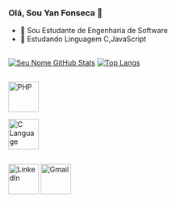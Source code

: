### Olá, Sou Yan Fonseca 👋

- 🔭 Sou Estudante de Engenharia de Software
- 🌱 Estudando Linguagem C,JavaScript

##
[![Seu Nome GitHub Stats](https://github-readme-stats.vercel.app/api?username=YanFonsecaz&show_icons=true&theme=moltack )](https://github.com/YanFonsecaz)
[![Top Langs](https://github-readme-stats.vercel.app/api/top-langs/?username=YanFonsecaz&layout=compact&theme=moltack )](https://github.com/Yanfonsecaz)


##
[<img src="https://img.icons8.com/color/96/000000/php.png" alt="PHP" width="60">](https://www.php.net/)

[<img src="https://img.icons8.com/color/96/000000/c-programming.png" alt="C Language" width="60">](https://en.wikipedia.org/wiki/C_(programming_language))

##
 [<img src="https://img.icons8.com/color/96/000000/linkedin.png" alt="LinkedIn" width="60"/>](https://www.linkedin.com/in/yan-fonsecaz/)
 [<img src="https://img.icons8.com/color/96/000000/gmail.png" alt="Gmail" width="60"/>](mailto:yanfonsecacorp@gmail.com)

